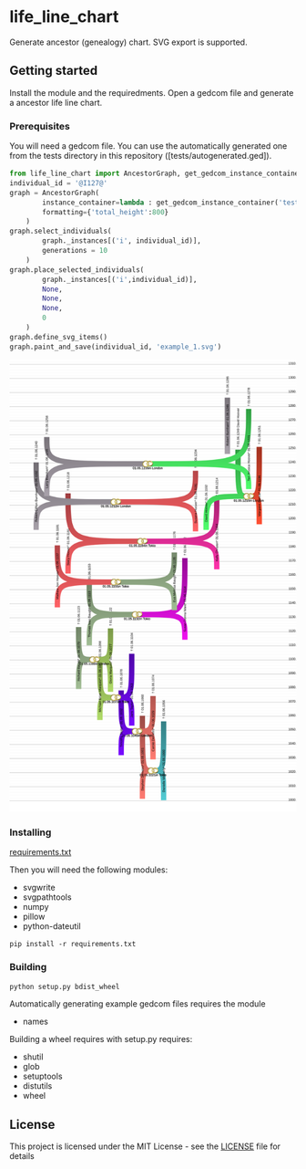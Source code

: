 # life_line_chart
Generate ancestor (genealogy) chart. SVG export is supported.

## Getting started

Install the module and the requiredments. Open a gedcom file and generate a ancestor life line chart.

### Prerequisites

You will need a gedcom file. You can use the automatically generated one from the tests directory in this repository ([tests/autogenerated.ged]).

```python
from life_line_chart import AncestorGraph, get_gedcom_instance_container
individual_id = '@I127@'
graph = AncestorGraph(
        instance_container=lambda : get_gedcom_instance_container('tests/autogenerated.ged'), 
        formatting={'total_height':800}
    )
graph.select_individuals(
        graph._instances[('i', individual_id)],
        generations = 10
    )
graph.place_selected_individuals(
        graph._instances[('i',individual_id)],
        None,
        None,
        None,
        0
    )
graph.define_svg_items()
graph.paint_and_save(individual_id, 'example_1.svg')
```

![example_1.svg](example_1.svg)




### Installing

[requirements.txt](requirements.txt)

Then you will need the following modules:
- svgwrite
- svgpathtools
- numpy
- pillow
- python-dateutil

```
pip install -r requirements.txt
```

### Building

```
python setup.py bdist_wheel
```

Automatically generating example gedcom files requires the module
- names

Building a wheel requires with setup.py requires:
- shutil
- glob
- setuptools
- distutils
- wheel

## License

This project is licensed under the MIT License - see the [LICENSE](LICENSE) file for details

<!-- ## Acknowledgments

* Hat tip to anyone whose code was used
* Inspiration
* etc -->
